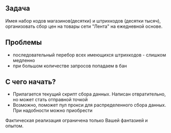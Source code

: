 ## Задача 
Имея набор кодов магазинов(десятки) и штрихкодов (десятки тысяч), организовать сбор цен на товары сети "Лента" на ежедневной основе.

## Проблемы
* последовательный перебор всех имеющихся штрихкодов - слишком медленно
* при большом количестве запросов попадаем в бан

## С чего начать?
* Прилагается текущий скрипт сбора данных. Написан отвратительно, но может стать отправной точкой
* Возможно, поможет пул прокси для распределенного сбора данных. При надобности можно приобрести

Фактическая реализация ограничена только Вашей фантазией и опытом.
